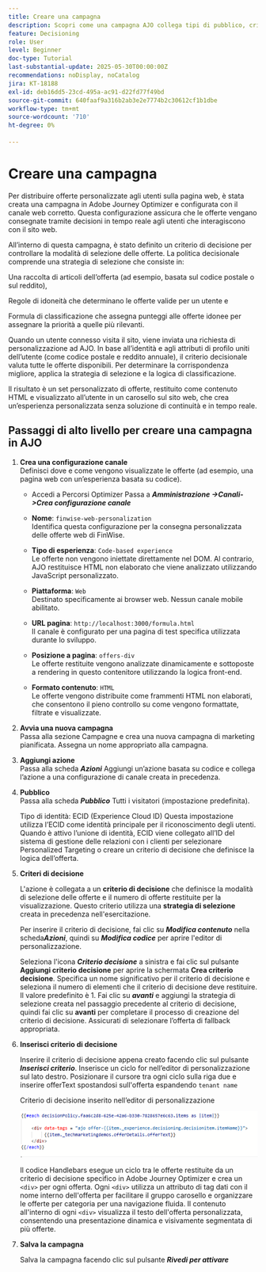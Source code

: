 ```yaml
---
title: Creare una campagna
description: Scopri come una campagna AJO collega tipi di pubblico, criteri decisionali e canali per distribuire offerte personalizzate al momento giusto tra i punti di contatto dei clienti.
feature: Decisioning
role: User
level: Beginner
doc-type: Tutorial
last-substantial-update: 2025-05-30T00:00:00Z
recommendations: noDisplay, noCatalog
jira: KT-18188
exl-id: deb16dd5-23cd-495a-ac91-d22fd77f49bd
source-git-commit: 640faaf9a316b2ab3e2e7774b2c30612cf1b1dbe
workflow-type: tm+mt
source-wordcount: '710'
ht-degree: 0%

---
```


# Creare una campagna

Per distribuire offerte personalizzate agli utenti sulla pagina web, è stata creata una campagna in Adobe Journey Optimizer e configurata con il canale web corretto. Questa configurazione assicura che le offerte vengano consegnate tramite decisioni in tempo reale agli utenti che interagiscono con il sito web.

All’interno di questa campagna, è stato definito un criterio di decisione per controllare la modalità di selezione delle offerte. La politica decisionale comprende una strategia di selezione che consiste in:

Una raccolta di articoli dell’offerta (ad esempio, basata sul codice postale o sul reddito),

Regole di idoneità che determinano le offerte valide per un utente e

Formula di classificazione che assegna punteggi alle offerte idonee per assegnare la priorità a quelle più rilevanti.

Quando un utente connesso visita il sito, viene inviata una richiesta di personalizzazione ad AJO. In base all’identità e agli attributi di profilo uniti dell’utente (come codice postale e reddito annuale), il criterio decisionale valuta tutte le offerte disponibili. Per determinare la corrispondenza migliore, applica la strategia di selezione e la logica di classificazione.

Il risultato è un set personalizzato di offerte, restituito come contenuto HTML e visualizzato all’utente in un carosello sul sito web, che crea un’esperienza personalizzata senza soluzione di continuità e in tempo reale.


## Passaggi di alto livello per creare una campagna in AJO

1. **Crea una configurazione canale**\
   Definisci dove e come vengono visualizzate le offerte (ad esempio, una pagina web con un’esperienza basata su codice).
   - Accedi a Percorsi Optimizer
Passa a _&#x200B;**Amministrazione ->Canali->Crea configurazione canale**&#x200B;_
   - **Nome**: `finwise-web-personalization`\
     Identifica questa configurazione per la consegna personalizzata delle offerte web di FinWise.

   - **Tipo di esperienza**: `Code-based experience`\
     Le offerte non vengono iniettate direttamente nel DOM. Al contrario, AJO restituisce HTML non elaborato che viene analizzato utilizzando JavaScript personalizzato.

   - **Piattaforma**: `Web`\
     Destinato specificamente ai browser web. Nessun canale mobile abilitato.


   - **URL pagina**: `http://localhost:3000/formula.html`\
     Il canale è configurato per una pagina di test specifica utilizzata durante lo sviluppo.

   - **Posizione a pagina**: `offers-div`\
     Le offerte restituite vengono analizzate dinamicamente e sottoposte a rendering in questo contenitore utilizzando la logica front-end.

   - **Formato contenuto**: `HTML`\
     Le offerte vengono distribuite come frammenti HTML non elaborati, che consentono il pieno controllo su come vengono formattate, filtrate e visualizzate.


2. **Avvia una nuova campagna**\
   Passa alla sezione Campagne e crea una nuova campagna di marketing pianificata. Assegna un nome appropriato alla campagna.


3. **Aggiungi azione**\
   Passa alla scheda _&#x200B;**Azioni**&#x200B;_
Aggiungi un’azione basata su codice e collega l’azione a una configurazione di canale creata in precedenza.



4. **Pubblico**\
   Passa alla scheda _&#x200B;**Pubblico**&#x200B;_
Tutti i visitatori (impostazione predefinita).

   Tipo di identità: ECID (Experience Cloud ID)
Questa impostazione utilizza l’ECID come identità principale per il riconoscimento degli utenti. Quando è attivo l’unione di identità, ECID viene collegato all’ID del sistema di gestione delle relazioni con i clienti per selezionare Personalized Targeting o creare un criterio di decisione che definisce la logica dell’offerta.

5. **Criteri di decisione**


   L&#39;azione è collegata a un **criterio di decisione** che definisce la modalità di selezione delle offerte e il numero di offerte restituite per la visualizzazione. Questo criterio utilizza una **strategia di selezione** creata in precedenza nell&#39;esercitazione.

   Per inserire il criterio di decisione, fai clic su **_Modifica contenuto_** nella scheda _&#x200B;**Azioni**&#x200B;_, quindi su **_Modifica codice_** per aprire l&#39;editor di personalizzazione.

   Seleziona l&#39;icona _&#x200B;**Criterio decisione**&#x200B;_ a sinistra e fai clic sul pulsante **Aggiungi criterio decisione** per aprire la schermata **Crea criterio decisione**. Specifica un nome significativo per il criterio di decisione e seleziona il numero di elementi che il criterio di decisione deve restituire. Il valore predefinito è 1.
Fai clic su **_avanti_** e aggiungi la strategia di selezione creata nel passaggio precedente al criterio di decisione, quindi fai clic su **avanti** per completare il processo di creazione del criterio di decisione. Assicurati di selezionare l’offerta di fallback appropriata.

6. **Inserisci criterio di decisione**

   Inserire il criterio di decisione appena creato facendo clic sul pulsante _&#x200B;**Inserisci criterio**&#x200B;_. Inserisce un ciclo for nell’editor di personalizzazione sul lato destro.
Posizionare il cursore tra ogni ciclo sulla riga due e inserire offerText spostandosi sull&#39;offerta espandendo `tenant name`

   Criterio di decisione inserito nell’editor di personalizzazione

   ![editor di personalizzazione](assets/personalization-editor.png)



   Il codice Handlebars esegue un ciclo tra le offerte restituite da un criterio di decisione specifico in Adobe Journey Optimizer e crea un `<div>` per ogni offerta. Ogni `<div>` utilizza un attributo di tag dati con il nome interno dell&#39;offerta per facilitare il gruppo carosello e organizzare le offerte per categoria per una navigazione fluida. Il contenuto all&#39;interno di ogni `<div>` visualizza il testo dell&#39;offerta personalizzata, consentendo una presentazione dinamica e visivamente segmentata di più offerte.

7. **Salva la campagna**

   Salva la campagna facendo clic sul pulsante _&#x200B;**Rivedi per attivare**&#x200B;_


